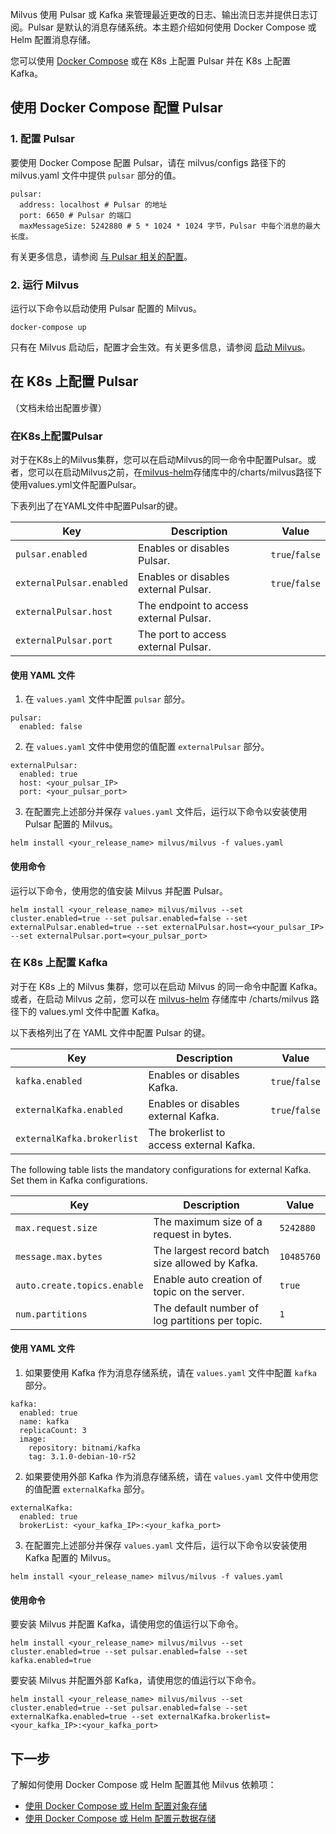 Milvus 使用 Pulsar 或 Kafka 来管理最近更改的日志、输出流日志并提供日志订阅。Pulsar 是默认的消息存储系统。本主题介绍如何使用 Docker Compose 或 Helm 配置消息存储。

您可以使用 [Docker Compose](https://docs.docker.com/get-started/overview/) 或在 K8s 上配置 Pulsar 并在 K8s 上配置 Kafka。

使用 Docker Compose 配置 Pulsar
------------------------

### 1. 配置 Pulsar

要使用 Docker Compose 配置 Pulsar，请在 milvus/configs 路径下的 milvus.yaml 文件中提供 `pulsar` 部分的值。

```
pulsar:
  address: localhost # Pulsar 的地址
  port: 6650 # Pulsar 的端口
  maxMessageSize: 5242880 # 5 * 1024 * 1024 字节，Pulsar 中每个消息的最大长度。

```

有关更多信息，请参阅 [与 Pulsar 相关的配置](configure_pulsar.md)。

### 2. 运行 Milvus

运行以下命令以启动使用 Pulsar 配置的 Milvus。

```
docker-compose up

```

只有在 Milvus 启动后，配置才会生效。有关更多信息，请参阅 [启动 Milvus](https://milvus.io/docs/install_standalone-docker.md#Start-Milvus)。

在 K8s 上配置 Pulsar
-----------------------

（文档未给出配置步骤）

### 在K8s上配置Pulsar

对于在K8s上的Milvus集群，您可以在启动Milvus的同一命令中配置Pulsar。或者，您可以在启动Milvus之前，在[milvus-helm](https://github.com/milvus-io/milvus-helm)存储库中的/charts/milvus路径下使用values.yml文件配置Pulsar。

下表列出了在YAML文件中配置Pulsar的键。

| Key | Description | Value |
| --- | --- | --- |
| `pulsar.enabled` | Enables or disables Pulsar. | `true`/`false` |
| `externalPulsar.enabled` | Enables or disables external Pulsar. | `true`/`false` |
| `externalPulsar.host` | The endpoint to access external Pulsar. |  |
| `externalPulsar.port` | The port to access external Pulsar. |  |

#### 使用 YAML 文件

1. 在 `values.yaml` 文件中配置 `pulsar` 部分。

```
pulsar:
  enabled: false

```

2. 在 `values.yaml` 文件中使用您的值配置 `externalPulsar` 部分。

```
externalPulsar:
  enabled: true
  host: <your_pulsar_IP>
  port: <your_pulsar_port>

```

3. 在配置完上述部分并保存 `values.yaml` 文件后，运行以下命令以安装使用 Pulsar 配置的 Milvus。

```
helm install <your_release_name> milvus/milvus -f values.yaml

```

#### 使用命令

运行以下命令，使用您的值安装 Milvus 并配置 Pulsar。

```
helm install <your_release_name> milvus/milvus --set cluster.enabled=true --set pulsar.enabled=false --set externalPulsar.enabled=true --set externalPulsar.host=<your_pulsar_IP> --set externalPulsar.port=<your_pulsar_port>

```

### 在 K8s 上配置 Kafka

对于在 K8s 上的 Milvus 集群，您可以在启动 Milvus 的同一命令中配置 Kafka。或者，在启动 Milvus 之前，您可以在 [milvus-helm](https://github.com/milvus-io/milvus-helm) 存储库中 /charts/milvus 路径下的 values.yml 文件中配置 Kafka。

以下表格列出了在 YAML 文件中配置 Pulsar 的键。

| Key | Description | Value |
| --- | --- | --- |
| `kafka.enabled` | Enables or disables Kafka. | `true`/`false` |
| `externalKafka.enabled` | Enables or disables external Kafka. | `true`/`false` |
| `externalKafka.brokerlist` | The brokerlist to access external Kafka. |  |

The following table lists the mandatory configurations for external Kafka. Set them in Kafka configurations.

| Key | Description | Value |
| --- | --- | --- |
| `max.request.size` | The maximum size of a request in bytes. | `5242880` |
| `message.max.bytes` | The largest record batch size allowed by Kafka. | `10485760` |
| `auto.create.topics.enable` | Enable auto creation of topic on the server. | `true` |
| `num.partitions` | The default number of log partitions per topic. | `1` |

#### 使用 YAML 文件

1. 如果要使用 Kafka 作为消息存储系统，请在 `values.yaml` 文件中配置 `kafka` 部分。

```
kafka:
  enabled: true
  name: kafka
  replicaCount: 3
  image:
    repository: bitnami/kafka
    tag: 3.1.0-debian-10-r52

```

2. 如果要使用外部 Kafka 作为消息存储系统，请在 `values.yaml` 文件中使用您的值配置 `externalKafka` 部分。

```
externalKafka:
  enabled: true
  brokerList: <your_kafka_IP>:<your_kafka_port>

```

3. 在配置完上述部分并保存 `values.yaml` 文件后，运行以下命令以安装使用 Kafka 配置的 Milvus。

```
helm install <your_release_name> milvus/milvus -f values.yaml

```

#### 使用命令

要安装 Milvus 并配置 Kafka，请使用您的值运行以下命令。

```
helm install <your_release_name> milvus/milvus --set cluster.enabled=true --set pulsar.enabled=false --set kafka.enabled=true

```

要安装 Milvus 并配置外部 Kafka，请使用您的值运行以下命令。

```
helm install <your_release_name> milvus/milvus --set cluster.enabled=true --set pulsar.enabled=false --set externalKafka.enabled=true --set externalKafka.brokerlist=<your_kafka_IP>:<your_kafka_port>

```

下一步
----------

了解如何使用 Docker Compose 或 Helm 配置其他 Milvus 依赖项：

* [使用 Docker Compose 或 Helm 配置对象存储](deploy_s3.md)
* [使用 Docker Compose 或 Helm 配置元数据存储](deploy_etcd.md)